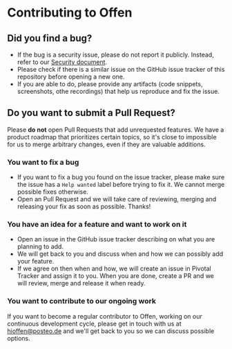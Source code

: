 # Contributing to Offen

## Did you find a bug?

- If the bug is a security issue, please do not report it publicly. Instead,
refer to our [Security document](SECURITY.md).
- Please check if there is a similar issue on the GitHub issue tracker of this
repository before opening a new one.
- If you are able to do, please provide any artifacts (code snippets,
screenshots, othe recordings) that help us reproduce and fix the issue.

## Do you want to submit a Pull Request?

Please **do not** open Pull Requests that add unrequested features. We have a
product roadmap that prioritizes certain topics, so it's close to impossible for
us to merge arbitrary changes, even if they are valuable additions.

### You want to fix a bug

- If you want to fix a bug you found on the issue tracker, please make sure the
issue has a `Help wanted` label before trying to fix it. We cannot merge
possible fixes otherwise.
- Open an Pull Request and we will take care of reviewing, merging and releasing
your fix as soon as possible. Thanks!

### You have an idea for a feature and want to work on it

- Open an issue in the GitHub issue tracker describing on what you are planning
to add.
- We will get back to you and discuss when and how we can possibly add your
feature.
- If we agree on then when and how, we will create an issue in Pivotal Tracker
and assign it to you. When you are done, create a PR and we will review, merge
and release it when ready.

### You want to contribute to our ongoing work

If you want to become a regular contributor to Offen, working on our
continuous development cycle, please get in touch with us at
hioffen@posteo.de and we'll get back to you so we can discuss possible
options.
